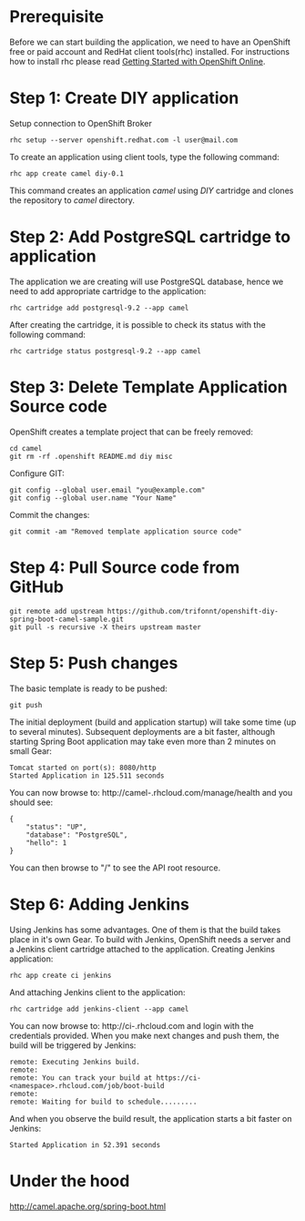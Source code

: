 # Prerequisite

Before we can start building the application, we need to have an OpenShift free or paid account and RedHat client tools(rhc) installed. For instructions how to install rhc please read [Getting Started with OpenShift Online](https://developers.openshift.com/en/getting-started-overview.html).

# Step 1: Create DIY application
Setup connection to OpenShift Broker

	rhc setup --server openshift.redhat.com -l user@mail.com

To create an application using client tools, type the following command:

	rhc app create camel diy-0.1


This command creates an application *camel* using *DIY* cartridge and clones the repository to *camel* directory.

# Step 2: Add PostgreSQL cartridge to application

The application we are creating will use PostgreSQL database, hence we need to add appropriate cartridge to the application:

	rhc cartridge add postgresql-9.2 --app camel

After creating the cartridge, it is possible to check its status with the following command:

	rhc cartridge status postgresql-9.2 --app camel

# Step 3: Delete Template Application Source code

OpenShift creates a template project that can be freely removed:

	cd camel
	git rm -rf .openshift README.md diy misc


Configure GIT:

	git config --global user.email "you@example.com"
	git config --global user.name "Your Name"

Commit the changes:

	git commit -am "Removed template application source code"

# Step 4: Pull Source code from GitHub

    git remote add upstream https://github.com/trifonnt/openshift-diy-spring-boot-camel-sample.git
    git pull -s recursive -X theirs upstream master

# Step 5: Push changes

The basic template is ready to be pushed:

	git push

The initial deployment (build and application startup) will take some time (up to several minutes). Subsequent deployments are a bit faster, although starting Spring Boot application may take even more than 2 minutes on small Gear:

	Tomcat started on port(s): 8080/http
	Started Application in 125.511 seconds

You can now browse to: http://camel-<namespace>.rhcloud.com/manage/health and you should see:

	{
		"status": "UP",
		"database": "PostgreSQL",
		"hello": 1
	}

You can then browse to "/" to see the API root resource.

# Step 6: Adding Jenkins

Using Jenkins has some advantages. One of them is that the build takes place in it's own Gear. To build with Jenkins, OpenShift needs a server and a Jenkins client cartridge attached to the application. Creating Jenkins application:

	rhc app create ci jenkins

And attaching Jenkins client to the application:

	rhc cartridge add jenkins-client --app camel

You can now browse to: http://ci-<namespace>.rhcloud.com and login with the credentials provided. When you make next changes and push them, the build will be triggered by Jenkins:

	remote: Executing Jenkins build.
	remote:
	remote: You can track your build at https://ci-<namespace>.rhcloud.com/job/boot-build
	remote:
	remote: Waiting for build to schedule.........

And when you observe the build result, the application starts a bit faster on Jenkins:

	Started Application in 52.391 seconds

# Under the hood

http://camel.apache.org/spring-boot.html

